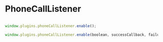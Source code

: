 PhoneCallListener
=================

```javascript

window.plugins.phoneCallListener.enable();

window.plugins.phoneCallListener.enable(boolean, successCallback, failureCallback)
```
